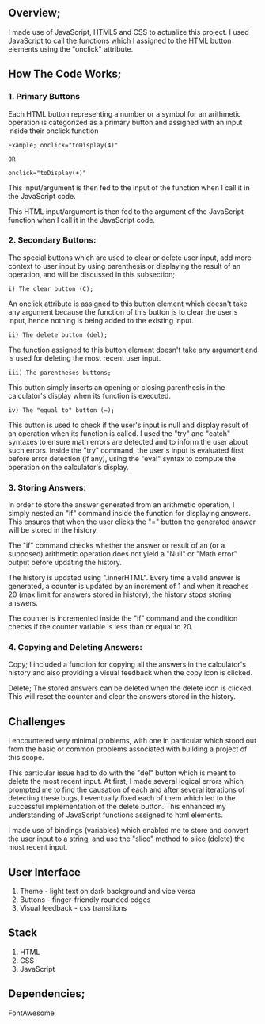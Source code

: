 ## Overview;
I made use of JavaScript, HTML5 and CSS to actualize this project. I used JavaScript to call the functions which I assigned to the HTML button elements using the "onclick" attribute. 


## How The Code Works;
### 1. Primary Buttons 

  Each HTML button representing a number or a symbol for an arithmetic operation is categorized as a primary button and assigned with an input inside their onclick function

    Example; onclick="toDisplay(4)"

    OR 
 
    onclick="toDisplay(+)"

  This input/argument is then fed to the input of the function when I call it in the JavaScript code.

  This HTML input/argument is then fed to the argument of the JavaScript function when I call it in the JavaScript code. 

  
### 2. Secondary Buttons:
The special buttons which are used to clear or delete user input, add more context to user input by using parenthesis or displaying the result of an operation, and will be discussed in this subsection;

    i) The clear button (C);
An onclick attribute is assigned to this button element which doesn't take any argument because the function of this button is to clear the user's input, hence nothing is being added to the existing input. 

    ii) The delete button (del);
The function assigned to this button element doesn't take any argument and is used for deleting the most recent user input.

    iii) The parentheses buttons;
This button simply inserts an opening or closing parenthesis in the calculator's display when its function is executed.

    iv) The "equal to" button (=); 
This button is used to check if the user's input is null and display result of an operation when its function is called. I used the "try" and "catch" syntaxes to ensure math errors are detected and to inform the user about such errors. Inside the "try" command, the user's input is evaluated first before error detection (if any), using the "eval" syntax to compute the operation on the calculator's display. 


### 3. Storing Answers:
In order to store the answer generated from an arithmetic operation, I simply nested an "if" command inside the function for displaying answers. This ensures that when the user clicks the "=" button the generated answer will be stored in the history.


The "if" command checks whether the answer or result of an (or a supposed) arithmetic operation does not yield a "Null" or "Math error" output before updating the history. 


The history is updated using ".innerHTML". Every time a valid answer is generated, a counter is updated by an increment of 1 and when it reaches 20 (max limit for answers stored in history), the history stops storing answers. 


The counter is incremented inside the "if" command and the condition checks if the counter variable is less than or equal to 20. 


### 4. Copying and Deleting Answers:
  Copy;
I included a function for copying all the answers in the calculator's history and also providing a visual feedback when the copy icon is clicked.

  Delete;
The stored answers can be deleted when the delete icon is clicked. This will reset the counter and clear the answers stored in the history. 


## Challenges
I encountered very minimal problems, with one in particular which stood out from the basic or common problems associated with building a project of this scope. 

This particular issue had to do with the "del" button which is meant to delete the most recent input. At first, I made several logical errors which prompted me to find the causation of each and after several iterations of detecting these bugs, I eventually fixed each of them which led to the successful implementation of the delete button. This enhanced my understanding of JavaScript functions assigned to html elements.

I made use of bindings (variables) which enabled me to store and convert the user input to a string, and use the "slice" method to slice (delete) the most recent input. 


## User Interface
1) Theme - light text on dark background and vice versa 
2) Buttons - finger-friendly rounded edges 
3) Visual feedback - css transitions 


## Stack
1) HTML
2) CSS 
3) JavaScript 


## Dependencies;
FontAwesome 
